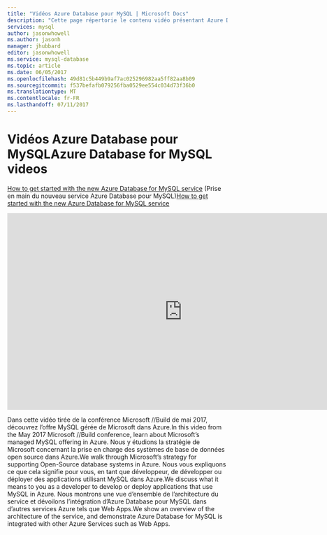 ```yaml
---
title: "Vidéos Azure Database pour MySQL | Microsoft Docs"
description: "Cette page répertorie le contenu vidéo présentant Azure Database pour MySQL, l’offre MySQL gérée de Microsoft dans Azure."
services: mysql
author: jasonwhowell
ms.author: jasonh
manager: jhubbard
editor: jasonwhowell
ms.service: mysql-database
ms.topic: article
ms.date: 06/05/2017
ms.openlocfilehash: 49d81c5b449b9af7ac025296982aa5ff82aa8b09
ms.sourcegitcommit: f537befafb079256fba0529ee554c034d73f36b0
ms.translationtype: MT
ms.contentlocale: fr-FR
ms.lasthandoff: 07/11/2017
---
```

# <a name="azure-database-for-mysql-videos"></a><span data-ttu-id="04c51-103">Vidéos Azure Database pour MySQL</span><span class="sxs-lookup"><span data-stu-id="04c51-103">Azure Database for MySQL videos</span></span>

<span data-ttu-id="04c51-104">[How to get started with the new Azure Database for MySQL service](https://channel9.msdn.com/events/Build/2017/B8045) (Prise en main du nouveau service Azure Database pour MySQL)</span><span class="sxs-lookup"><span data-stu-id="04c51-104">[How to get started with the new Azure Database for MySQL service](https://channel9.msdn.com/events/Build/2017/B8045)</span></span>

<iframe src="https://channel9.msdn.com/Events/Build/2017/B8045/player" width="800" height="450" allowFullScreen frameBorder="0"></iframe>

<span data-ttu-id="04c51-105">Dans cette vidéo tirée de la conférence Microsoft //Build de mai 2017, découvrez l’offre MySQL gérée de Microsoft dans Azure.</span><span class="sxs-lookup"><span data-stu-id="04c51-105">In this video from the May 2017 Microsoft //Build conference, learn about Microsoft’s managed MySQL offering in Azure.</span></span> <span data-ttu-id="04c51-106">Nous y étudions la stratégie de Microsoft concernant la prise en charge des systèmes de base de données open source dans Azure.</span><span class="sxs-lookup"><span data-stu-id="04c51-106">We walk through Microsoft’s strategy for supporting Open-Source database systems in Azure.</span></span> <span data-ttu-id="04c51-107">Nous vous expliquons ce que cela signifie pour vous, en tant que développeur, de développer ou déployer des applications utilisant MySQL dans Azure.</span><span class="sxs-lookup"><span data-stu-id="04c51-107">We discuss what it means to you as a developer to develop or deploy applications that use MySQL in Azure.</span></span> <span data-ttu-id="04c51-108">Nous montrons une vue d’ensemble de l’architecture du service et dévoilons l’intégration d’Azure Database pour MySQL dans d’autres services Azure tels que Web Apps.</span><span class="sxs-lookup"><span data-stu-id="04c51-108">We show an overview of the architecture of the service, and demonstrate Azure Database for MySQL is integrated with other Azure Services such as Web Apps.</span></span>
